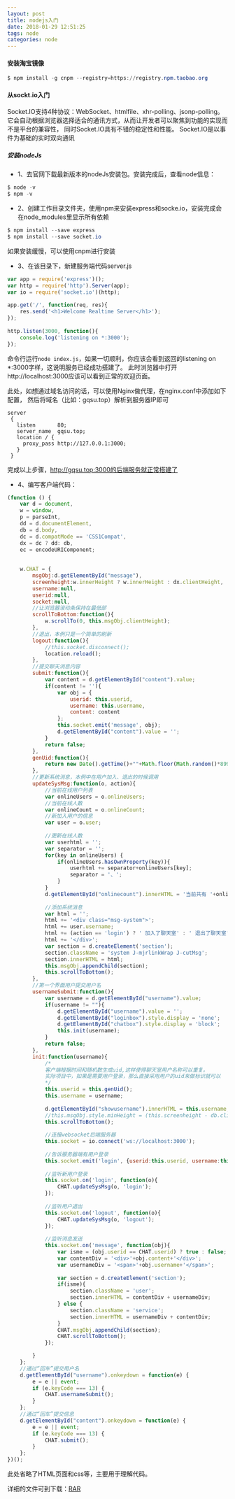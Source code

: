 ```yaml
---
layout: post
title: nodejs入门
date: 2018-01-29 12:51:25
tags: node
categories: node
---
```



#### 安装淘宝镜像
```powershell
$ npm install -g cnpm --registry=https://registry.npm.taobao.org
```

#### 从sockt.io入门

Socket.IO支持4种协议：WebSocket、htmlfile、xhr-polling、jsonp-polling。
它会自动根据浏览器选择适合的通讯方式，从而让开发者可以聚焦到功能的实现而不是平台的兼容性，
同时Socket.IO具有不错的稳定性和性能。
Socket.IO是以事件为基础的实时双向通讯

##### 安装nodeJs
* 1、去官网下载最新版本的nodeJs安装包。安装完成后，查看node信息：
```powershell
$ node -v  
$ npm -v  
```
* 2、创建工作目录文件夹，使用npm来安装express和socke.io，安装完成会在node_modules里显示所有依赖
```powershell
$ npm install --save express
$ npm install --save socket.io
```
如果安装缓慢，可以使用cnpm进行安装

<!-- more -->

* 3、在该目录下，新建服务端代码server.js
```js
var app = require('express')();
var http = require('http').Server(app);
var io = require('socket.io')(http);
 
app.get('/', function(req, res){
    res.send('<h1>Welcome Realtime Server</h1>');
});
 
http.listen(3000, function(){
    console.log('listening on *:3000');
});
```
命令行运行`node index.js`，如果一切顺利，你应该会看到返回的listening on *:3000字样，这说明服务已经成功搭建了。
此时浏览器中打开http://localhost:3000应该可以看到正常的欢迎页面。

此处，如想通过域名访问的话，可以使用Nginx做代理，在nginx.conf中添加如下配置，
然后将域名（比如：gqsu.top）解析到服务器IP即可
```nginx
server
 {
   listen       80;
   server_name  gqsu.top;
   location / {
     proxy_pass http://127.0.0.1:3000;
   }
 }
```
完成以上步骤，http://gqsu.top:3000的后端服务就正常搭建了
* 4、编写客户端代码：
```js
(function () {
	var d = document,
	w = window,
	p = parseInt,
	dd = d.documentElement,
	db = d.body,
	dc = d.compatMode == 'CSS1Compat',
	dx = dc ? dd: db,
	ec = encodeURIComponent;
	
	
	w.CHAT = {
		msgObj:d.getElementById("message"),
		screenheight:w.innerHeight ? w.innerHeight : dx.clientHeight,
		username:null,
		userid:null,
		socket:null,
		//让浏览器滚动条保持在最低部
		scrollToBottom:function(){
			w.scrollTo(0, this.msgObj.clientHeight);
		},
		//退出，本例只是一个简单的刷新
		logout:function(){
			//this.socket.disconnect();
			location.reload();
		},
		//提交聊天消息内容
		submit:function(){
			var content = d.getElementById("content").value;
			if(content != ''){
				var obj = {
					userid: this.userid,
					username: this.username,
					content: content
				};
				this.socket.emit('message', obj);
				d.getElementById("content").value = '';
			}
			return false;
		},
		genUid:function(){
			return new Date().getTime()+""+Math.floor(Math.random()*899+100);
		},
		//更新系统消息，本例中在用户加入、退出的时候调用
		updateSysMsg:function(o, action){
			//当前在线用户列表
			var onlineUsers = o.onlineUsers;
			//当前在线人数
			var onlineCount = o.onlineCount;
			//新加入用户的信息
			var user = o.user;
				
			//更新在线人数
			var userhtml = '';
			var separator = '';
			for(key in onlineUsers) {
		        if(onlineUsers.hasOwnProperty(key)){
					userhtml += separator+onlineUsers[key];
					separator = '、';
				}
		    }
			d.getElementById("onlinecount").innerHTML = '当前共有 '+onlineCount+' 人在线，在线列表：'+userhtml;
			
			//添加系统消息
			var html = '';
			html += '<div class="msg-system">';
			html += user.username;
			html += (action == 'login') ? ' 加入了聊天室' : ' 退出了聊天室';
			html += '</div>';
			var section = d.createElement('section');
			section.className = 'system J-mjrlinkWrap J-cutMsg';
			section.innerHTML = html;
			this.msgObj.appendChild(section);	
			this.scrollToBottom();
		},
		//第一个界面用户提交用户名
		usernameSubmit:function(){
			var username = d.getElementById("username").value;
			if(username != ""){
				d.getElementById("username").value = '';
				d.getElementById("loginbox").style.display = 'none';
				d.getElementById("chatbox").style.display = 'block';
				this.init(username);
			}
			return false;
		},
		init:function(username){
			/*
			客户端根据时间和随机数生成uid,这样使得聊天室用户名称可以重复。
			实际项目中，如果是需要用户登录，那么直接采用用户的uid来做标识就可以
			*/
			this.userid = this.genUid();
			this.username = username;
			
			d.getElementById("showusername").innerHTML = this.username;
			//this.msgObj.style.minHeight = (this.screenheight - db.clientHeight + this.msgObj.clientHeight) + "px";
			this.scrollToBottom();
			
			//连接websocket后端服务器
			this.socket = io.connect('ws://localhost:3000');
			
			//告诉服务器端有用户登录
			this.socket.emit('login', {userid:this.userid, username:this.username});
			
			//监听新用户登录
			this.socket.on('login', function(o){
				CHAT.updateSysMsg(o, 'login');	
			});
			
			//监听用户退出
			this.socket.on('logout', function(o){
				CHAT.updateSysMsg(o, 'logout');
			});
			
			//监听消息发送
			this.socket.on('message', function(obj){
				var isme = (obj.userid == CHAT.userid) ? true : false;
				var contentDiv = '<div>'+obj.content+'</div>';
				var usernameDiv = '<span>'+obj.username+'</span>';
				
				var section = d.createElement('section');
				if(isme){
					section.className = 'user';
					section.innerHTML = contentDiv + usernameDiv;
				} else {
					section.className = 'service';
					section.innerHTML = usernameDiv + contentDiv;
				}
				CHAT.msgObj.appendChild(section);
				CHAT.scrollToBottom();	
			});

		}
	};
	//通过“回车”提交用户名
	d.getElementById("username").onkeydown = function(e) {
		e = e || event;
		if (e.keyCode === 13) {
			CHAT.usernameSubmit();
		}
	};
	//通过“回车”提交信息
	d.getElementById("content").onkeydown = function(e) {
		e = e || event;
		if (e.keyCode === 13) {
			CHAT.submit();
		}
	};
})();
```
此处省略了HTML页面和css等，主要用于理解代码。

详细的文件可到下载：[RAR](http://p2jr3pegk.bkt.clouddn.com/realTime-socket.rar?attname=)